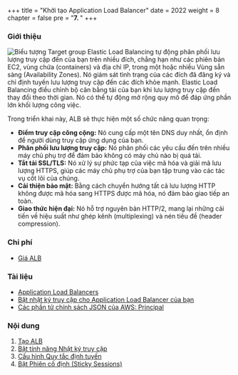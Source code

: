 +++
title = "Khởi tạo Application Load Balancer"
date = 2022
weight = 8
chapter = false
pre = "<b>7. </b>"
+++

### Giới thiệu
![Biểu tượng Target group](/images/7-ALB/ALB-3.png)
Elastic Load Balancing tự động phân phối lưu lượng truy cập đến của bạn trên nhiều đích, chẳng hạn như các phiên bản EC2, vùng chứa (containers) và địa chỉ IP, trong một hoặc nhiều Vùng sẵn sàng (Availability Zones). Nó giám sát tình trạng của các đích đã đăng ký và chỉ định tuyến lưu lượng truy cập đến các đích khỏe mạnh. Elastic Load Balancing điều chỉnh bộ cân bằng tải của bạn khi lưu lượng truy cập đến thay đổi theo thời gian. Nó có thể tự động mở rộng quy mô để đáp ứng phần lớn khối lượng công việc.

Trong triển khai này, ALB sẽ thực hiện một số chức năng quan trọng:
- **Điểm truy cập công cộng:** Nó cung cấp một tên DNS duy nhất, ổn định để người dùng truy cập ứng dụng của bạn.
- **Phân phối lưu lượng truy cập:** Nó phân phối các yêu cầu đến trên nhiều máy chủ phụ trợ để đảm bảo không có máy chủ nào bị quá tải.
- **Tắt tải SSL/TLS:** Nó xử lý sự phức tạp của việc mã hóa và giải mã lưu lượng HTTPS, giúp các máy chủ phụ trợ của bạn tập trung vào các tác vụ cốt lõi của chúng.
- **Cải thiện bảo mật:** Bằng cách chuyển hướng tất cả lưu lượng HTTP không được mã hóa sang HTTPS được mã hóa, nó đảm bảo giao tiếp an toàn.
- **Giao thức hiện đại:** Nó hỗ trợ nguyên bản HTTP/2, mang lại những cải tiến về hiệu suất như ghép kênh (multiplexing) và nén tiêu đề (header compression).

### Chi phí
- [Giá ALB](https://aws.amazon.com/elasticloadbalancing/pricing/)

### Tài liệu
- [Application Load Balancers](https://docs.aws.amazon.com/elasticloadbalancing/latest/application/application-load-balancers.html)
- [Bật nhật ký truy cập cho Application Load Balancer của bạn](https://docs.aws.amazon.com/elasticloadbalancing/latest/application/enable-access-logging.html)
- [Các phần tử chính sách JSON của AWS: Principal](https://docs.aws.amazon.com/IAM/latest/UserGuide/reference_policies_elements_principal.html#principal-services)

### Nội dung
1. [Tạo ALB](7-ALB/7.1-CreateALB)
2. [Bật tính năng Nhật ký truy cập](7-ALB/7.2-EnableAccessLogs)
3. [Cấu hình Quy tắc định tuyến](7-ALB/7.3-ConfigRoutingRules)
4. [Bật Phiên cố định (Sticky Sessions)](7-ALB/7.4-EnableStickySessions)
